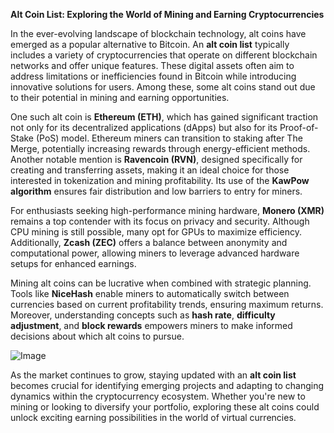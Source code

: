 **Alt Coin List: Exploring the World of Mining and Earning Cryptocurrencies**

In the ever-evolving landscape of blockchain technology, alt coins have emerged as a popular alternative to Bitcoin. An **alt coin list** typically includes a variety of cryptocurrencies that operate on different blockchain networks and offer unique features. These digital assets often aim to address limitations or inefficiencies found in Bitcoin while introducing innovative solutions for users. Among these, some alt coins stand out due to their potential in mining and earning opportunities.

One such alt coin is **Ethereum (ETH)**, which has gained significant traction not only for its decentralized applications (dApps) but also for its Proof-of-Stake (PoS) model. Ethereum miners can transition to staking after The Merge, potentially increasing rewards through energy-efficient methods. Another notable mention is **Ravencoin (RVN)**, designed specifically for creating and transferring assets, making it an ideal choice for those interested in tokenization and mining profitability. Its use of the **KawPow algorithm** ensures fair distribution and low barriers to entry for miners.

For enthusiasts seeking high-performance mining hardware, **Monero (XMR)** remains a top contender with its focus on privacy and security. Although CPU mining is still possible, many opt for GPUs to maximize efficiency. Additionally, **Zcash (ZEC)** offers a balance between anonymity and computational power, allowing miners to leverage advanced hardware setups for enhanced earnings.

Mining alt coins can be lucrative when combined with strategic planning. Tools like **NiceHash** enable miners to automatically switch between currencies based on current profitability trends, ensuring maximum returns. Moreover, understanding concepts such as **hash rate**, **difficulty adjustment**, and **block rewards** empowers miners to make informed decisions about which alt coins to pursue.

![Image](https://github.com/user-attachments/assets/31692037-0104-4703-abd1-696b6a7dd41b)

As the market continues to grow, staying updated with an **alt coin list** becomes crucial for identifying emerging projects and adapting to changing dynamics within the cryptocurrency ecosystem. Whether you're new to mining or looking to diversify your portfolio, exploring these alt coins could unlock exciting earning possibilities in the world of virtual currencies.